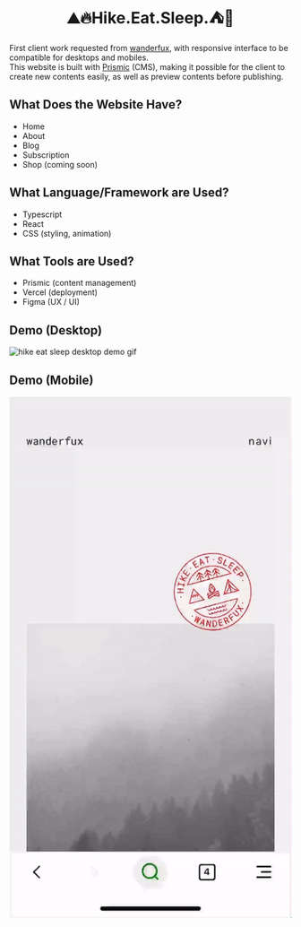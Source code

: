 <h1 align="center">⛰🔥Hike.Eat.Sleep.⛺️🦊</h1>

First client work requested from [wanderfux](https://www.instagram.com/by.wanderfux), with responsive interface to be compatible for desktops and mobiles. <br>
This website is built with [Prismic](https://prismic.io/) (CMS), making it possible for the client to create new contents easily, as well as preview contents before publishing.


## What Does the Website Have?
- Home
- About
- Blog
- Subscription
- Shop (coming soon)

## What Language/Framework are Used?
- Typescript
- React
- CSS (styling, animation)

## What Tools are Used?
- Prismic (content management)
- Vercel (deployment)
- Figma (UX / UI)


## Demo (Desktop)
![hike eat sleep desktop demo gif](https://github.com/sigristarisa/hike-eat-sleep/blob/main/public/hike-eat-sleep-desktop.gif?raw=true)

## Demo (Mobile)
![hike eat sleep Mobile demo gif](https://github.com/sigristarisa/hike-eat-sleep/blob/main/public/hike-eat-sleep-mobile.gif?raw=true)


